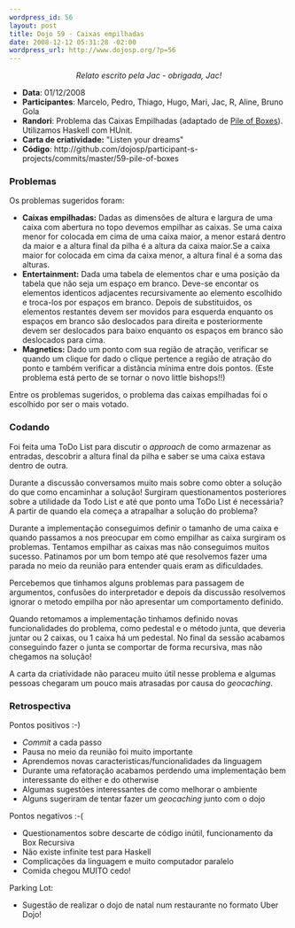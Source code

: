 ```yaml
--- 
wordpress_id: 56
layout: post
title: Dojo 59 - Caixas empilhadas
date: 2008-12-12 05:31:28 -02:00
wordpress_url: http://www.dojosp.org/?p=56
---
```

<p style="text-align: center;"><em>Relato escrito pela Jac - obrigada, Jac!</em></p>

<ul>
	<li><strong>Data</strong>: 01/12/2008</li>
	<li><strong>Participantes</strong>: Marcelo, Pedro, Thiago, Hugo, Mari, Jac, R, Aline, Bruno Gola</li>
	<li><strong>Randori</strong>: Problema das Caixas Empilhadas (adaptado de <a href="http://online-judge.uva.es/problemset/v9/946.html">Pile of Boxes</a>). Utilizamos Haskell com HUnit.</li>
	<li><strong>Carta de criatividade:</strong> "Listen your dreams"</li>
	<li><strong>Código</strong>: http://github.com/dojosp/participant-s-projects/commits/master/59-pile-of-boxes</li>
</ul>
<h3>Problemas</h3>
Os problemas sugeridos foram:
<ul>
	<li><strong>Caixas empilhadas:</strong> Dadas as dimensões de altura e largura de uma 	caixa com abertura no topo devemos empilhar as caixas. Se uma caixa 	menor for colocada em cima de uma caixa maior, a menor estará 	dentro da maior e a altura final da pilha é a altura da caixa 	maior.Se a caixa maior for colocada em cima da caixa menor, a altura final é a soma das alturas.</li>
	<li><strong>Entertainment:</strong> Dada uma tabela de elementos char e uma posição da 	tabela que não seja um espaço em branco. Deve-se encontar os elementos identicos adjacentes recursivamente ao elemento escolhido e troca-los por espaços em branco. Depois de substituidos, os elementos restantes devem ser movidos para esquerda enquanto os espaços em branco são deslocados 	para direita e posteriormente devem ser deslocados para baixo enquanto os espaços em branco são deslocados para cima.</li>
	<li><strong>Magnetics:</strong> Dado um ponto com sua região de atração, verificar se quando um clique for dado o clique pertence a região 	de atração do ponto e também verificar a distância mínima entre dois pontos. (Este problema está perto de se tornar o novo little bishops!!)</li>
</ul>
Entre os problemas sugeridos, o problema das caixas empilhadas foi o escolhido por ser o mais votado.

<!--more-->
<h3>Codando</h3>
Foi feita uma ToDo List para discutir o <em>approach</em> de como armazenar as entradas, descobrir a altura final da pilha e saber se uma caixa estava dentro de outra.

Durante a discussão conversamos muito mais sobre como obter a solução do que como encaminhar a solução! Surgiram questionamentos posteriores sobre a utilidade da Todo List e até que ponto uma ToDo List é necessária? A partir de quando ela começa a atrapalhar a solução do problema?

Durante a implementação conseguimos definir o tamanho de uma caixa e quando passamos a nos preocupar em como empilhar as caixa surgiram os problemas. Tentamos empilhar as caixas mas não conseguimos muitos sucesso. Patinamos por um bom tempo até que resolvemos fazer uma parada no meio da reunião para entender quais eram as dificuldades.

Percebemos que tinhamos alguns problemas para passagem de argumentos, confusões do interpretador e depois da discussão resolvemos ignorar o metodo empilha por não apresentar um comportamento definido.

Quando retomamos a implementação tinhamos definido novas funcionalidades do problema, como pedestal e o método junta, que deveria juntar ou 2 caixas, ou 1 caixa há um pedestal.
No final da sessão acabamos conseguindo fazer o junta se comportar de forma recursiva, mas não chegamos na solução!

A carta da criatividade não paraceu muito útil nesse problema e algumas pessoas chegaram um pouco mais atrasadas por causa do <em>geocaching</em>.
<h3>Retrospectiva</h3>
Pontos positivos :-)
<ul>
	<li><em>Commit</em> a cada passo</li>
	<li>Pausa no meio da reunião foi muito importante</li>
	<li>Aprendemos novas caracteristicas/funcionalidades da linguagem</li>
	<li>Durante uma refatoração acabamos perdendo uma implementação bem interessante do either e do otherwise</li>
	<li>Algumas sugestões interessantes de como melhorar o ambiente</li>
	<li>Alguns sugeriram de tentar fazer um <em>geocaching</em> junto com o dojo</li>
</ul>
Pontos negativos :-(
<ul>
	<li>Questionamentos sobre descarte de código inútil, funcionamento da Box Recursiva</li>
	<li>Não existe infinite test para Haskell</li>
	<li>Complicações da linguagem e muito computador paralelo</li>
	<li>Comida chegou MUITO cedo!</li>
</ul>
Parking Lot:
<ul>
	<li>Sugestão de realizar o dojo de natal num restaurante no formato Uber Dojo!</li>
</ul>
